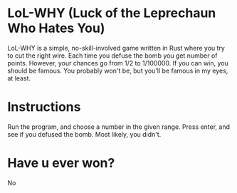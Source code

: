 # **LoL-WHY (Luck of the Leprechaun Who Hates You)**
LoL-WHY is a simple, no-skill-involved
game written in Rust where you try to
cut the right wire. Each time you defuse the bomb you get
number of points. However, your chances go from
1/2 to 1/100000. If you can win, you should be famous.
You probably won't be, but you'll 
be famous in my eyes, at least. 

# Instructions

Run the program, and choose a number in the given range.
Press enter, and see if you defused the bomb. Most likely,
you didn't.

# Have u ever won?
No
